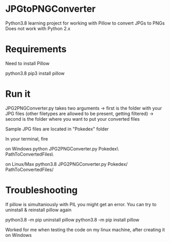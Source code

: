 # JPGtoPNGConverter
Python3.8 learning project for working with Pillow to convert JPGs to PNGs
Does not work with Python 2.x

# Requirements
Need to install Pillow

python3.8 pip3 install pillow

# Run it

JPG2PNGConverter.py takes two arguments 
-> first is the folder with your JPG files (other filetypes are allowed to be present, getting filtered)
-> second is the folder where you want to put your converted files

Sample JPG files are located in "Pokedex" folder

In your terminal, fire

on Windows
python JPG2PNGConverter.py Pokedex\ PathToConvertedFiles\

on Linux/Max
python3.8 JPG2PNGConverter.py Pokedex/ PathToConvertedFiles/

# Troubleshooting

If pillow is simultaniously with PIL you might get an error.
You can try to uninstall & reinstall pillow again

python3.8 -m pip uninstall pillow
python3.8 -m pip install pillow

Worked for me when testing the code on my linux machine, after creating it on Windows
